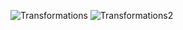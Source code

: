 ![Transformations](https://github.com/DoctorDatah/Regression-Analysis-R/blob/master/_raw/Transformatinos.JPG)
![Transformations2](https://github.com/DoctorDatah/Regression-Analysis-R/blob/master/_raw/Transformatinos%202.JPG?raw=true)
